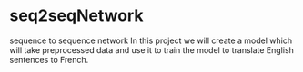 # seq2seqNetwork
sequence to sequence network
 In this project we will create a model which will take preprocessed data 
 and use it to train the model to
 translate English sentences to French.
